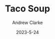 ---
layout: recipe-page
permalink: /recipes/taco-soup/
gallery: true
title: Taco Soup
description: 
thumbnail: 
author: Andrew Clarke
date: 2023-5-24

category: Unlabeled
cuisine: Unlabeled
college: true
preptime: 30
resttime: 0
cooktime: 30
servings: 1

ingredients:
- 1 lb ground beef
- 1 diced onion
- 1 4 oz can green chiles
- 2 cups chicken stock
- 1 28 oz diced tomatoes
- 2 tbsp of taco seasoning
- 2 14 oz cans of drained black beans
- 1 cup frozen corn
- 1 diced green bell pepper
- 1 diced red bell pepper
- 1 tbsp chili powder, sea salt, smoked paprika, cumin, onion powder, garlic powder, oregano
- 1/2 tbsp black pepper
instructions:
- Prepare onion, bell peppers, and beef
- Open all cans
- Cook the meat and onion at medium-high heat until meat is brown, then add the bell peppers
- When the bell peppers are soft enough to break with a spatula, add the rest of the ingredients
- Bring the soup to a boil. Once this is done, reduce heat to low and let simmer for 30 minutes
- Serve with avocado, cheese, sour cream, cilantro, and tortilla chips
tips:
- You can add the seasoning in any order (before or after chicken stock)
---